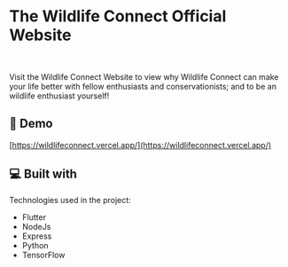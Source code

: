 <h1 align="left" id="title">The Wildlife Connect Official Website</h1><br>

<p id="description">Visit the Wildlife Connect Website to view why Wildlife Connect can make your life better with fellow enthusiasts and conservationists; and to be an wildlife enthusiast yourself!</p>

<h2>🚀 Demo</h2>

[https://wildlifeconnect.vercel.app/](https://wildlifeconnect.vercel.app/)

  
  
<h2>💻 Built with</h2>

Technologies used in the project:

*   Flutter
*   NodeJs
*   Express
*   Python
*   TensorFlow
